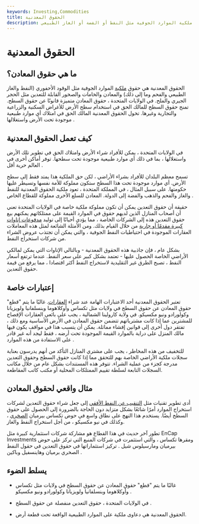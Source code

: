 ```yaml
---
keywords: Investing,Commodities
title: الحقوق المعدنية
description: الحقوق المعدنية هي حقوق ملكية الموارد الجوفية مثل النفط أو الفضة أو الغاز الطبيعي.
---
```


# الحقوق المعدنية
## ما هي حقوق المعادن؟

الحقوق المعدنية هي حقوق [ملكية](/property_rights) الموارد الجوفية مثل الوقود الأحفوري (النفط والغاز الطبيعي والفحم وما إلى ذلك) والمعادن والخامات والصخور القابلة للتعدين مثل الحجر الجيري والملح. في الولايات المتحدة ، حقوق المعادن متميزة قانونًا عن حقوق السطح. تمنح حقوق السطح للمالك الحق في استخدام سطح الأرض للأغراض السكنية والزراعية والتجارية وغيرها. تخول الحقوق المعدنية المالك الحق في امتلاك أي موارد طبيعية موجودة تحت الأرض واستغلالها .

## كيف تعمل الحقوق المعدنية

في الولايات المتحدة ، يمكن للأفراد شراء الأرض وامتلاك الحق في تطوير تلك الأرض واستغلالها ، بما في ذلك أي موارد طبيعية موجودة تحت سطحها. توفر أماكن أخرى في العالم حرية أقل .

تسمح معظم البلدان للأفراد بشراء الأراضي ، لكن حق الملكية هذا يمتد فقط إلى سطح الأرض. أي موارد موجودة تحت هذا السطح ستكون مملوكة للأمة نفسها وتسيطر عليها حكومتها. على سبيل المثال ، في المملكة المتحدة ، تعود ملكية الحقوق المعدنية للنفط والغاز والفحم والذهب والفضة إلى الدولة. المعادن للسلع الأخرى مملوكة للقطاع الخاص .

حقيقة أن حقوق التعدين يمكن أن تكون مملوكة ملكية خاصة في الولايات المتحدة تعني أن أصحاب المنازل الذين لديهم حقوق في الموارد القيمة على ممتلكاتهم يمكنهم بيع حقوق التعدين هذه إلى الشركات الخاصة ، مما يؤدي أحيانًا إلى توليد [مدفوعات إتاوات كبيرة مقدمًا أو جارية](/royalty) من خلال القيام بذلك. ومن الأمثلة الشائعة لمثل هذه المعاملات العقارات الموجودة في احتياطيات النفط الجوفية ، والتي يمكن أن تجتذب عروض الشراء من شركات استخراج النفط.

بشكل عام ، فإن جاذبية هذه الحقوق المعدنية - وبالتالي الإتاوات التي يمكن لمالكي الأراضي الخاصة الحصول عليها - تعتمد بشكل كبير على سعر النفط. عندما ترتفع أسعار النفط ، تصبح الطرق غير التقليدية لاستخراج النفط أكثر اقتصادا ، مما يرفع من قيمة حقوق التعدين.

## إعتبارات خاصة

تعتبر الحقوق المعدنية أحد الاعتبارات الهامة عند شراء [العقارات](/realestate). غالبًا ما يتم "قطع" حقوق المعادن عن حقوق السطح في ولايات مثل تكساس وأوكلاهوما وبنسلفانيا ولويزيانا وكولورادو ونيو مكسيكو. في ولاية كارولينا الشمالية ، يجب على بائعي العقارات الإفصاح للمشترين عما إذا كانت مشترياتهم تتضمن حقوق المعادن في الأرض الأساسية ومع ذلك ، تفتقر دول أخرى إلى قوانين إفشاء مماثلة. يمكن أن يتسبب هذا في مواقف يكون فيها مالك المنزل على دراية بالموارد القيمة الموجودة تحت أرضه ، فقط ليجد أنه غير قادر على الاستفادة من هذه الموارد .

للتخفيف من هذه المخاطر ، يجب على مشتري المنازل التأكد من أنهم يدرسون بعناية سجلات ملكية الأراضي الخاصة بهم للتحقق مما إذا كانت حقوق السطح وحقوق التعدين مدرجة كجزء من عملية الشراء. تتوفر هذه المستندات بشكل عام من خلال مكاتب السجلات التابعة لسلطة تقييم الممتلكات المحلية أو مكتب كاتب المقاطعة.

## مثال واقعي لحقوق المعادن

أدى تطوير تقنيات مثل [التنقيب عن النفط الأفقي](/horizontalwell) إلى جعل شراء حقوق التعدين لشركات استخراج الموارد أمرًا شائعًا بشكل متزايد دون الحاجة بالضرورة إلى الحصول على حقوق السطح أيضًا. يستخدم هذا النهج على نطاق واسع في حوض تكساس بيرميان [الصخري](/shaleoil) ، وكذلك في نيو مكسيكو ، من أجل استخراج النفط والغاز.

تطور آخر حديث في هذا القطاع هو مشاركة شركات استثمارية كبيرة مثل EnCap Investments ومقرها تكساس ، والتي استثمرت في شركات المنبع التي تركز على حوض بيرميان ومارسيلوس شيل . تركيز استثماراتها في حقوق التعدين في حقول النفط الصخري برميان وهاينسفيل وباكين .

## يسلط الضوء

- غالبًا ما يتم "قطع" حقوق المعادن عن حقوق السطح في ولايات مثل تكساس وأوكلاهوما وبنسلفانيا ولويزيانا وكولورادو ونيو مكسيكو .

- في الولايات المتحدة ، حقوق التعدين منفصلة عن حقوق السطح .

- الحقوق المعدنية هي دعاوى ملكية على الموارد الطبيعية الواقعة تحت قطعة أرض.

